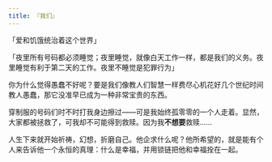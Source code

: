 ```yaml
---
title: 『我们』
---
```


「爱和饥饿统治着这个世界」

「夜里所有号码都必须睡觉；夜里睡觉，就像白天工作一样，都是我们的义务。夜里睡觉有利于第二天的工作。夜里不睡觉是犯罪行为」

你为什么觉得愚蠢不好呢？要是我们像教人们智慧一样费尽心机花好几个世纪时间教人愚蠢，那它没准早已成为一种非常宝贵的东西。

穿制服的号码们时不时打我身边擦过——可是我始终孤零零的一个人走着。显然，大家都被拯救了，可我却不可能得到救赎。因为我**不想要**救赎……

<!-- more -->

人生下来就开始祈祷，幻想，折磨自己。他企求什么呢？他所希望的，就是能有个人来告诉他一个永恒的真理：什么是幸福，并用锁链把他和幸福拴在一起。